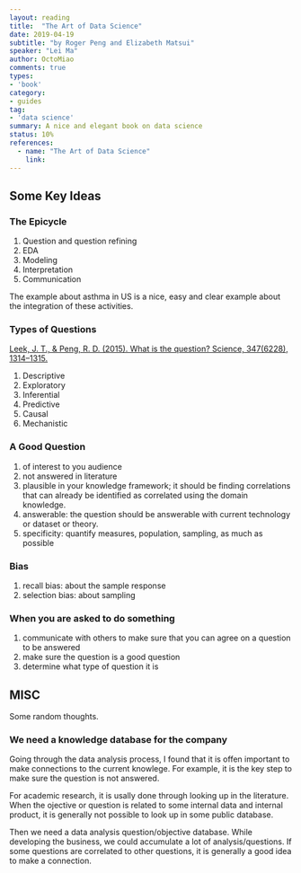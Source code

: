 ```yaml
---
layout: reading
title:  "The Art of Data Science"
date: 2019-04-19
subtitle: "by Roger Peng and Elizabeth Matsui"
speaker: "Lei Ma"
author: OctoMiao
comments: true
types: 
- 'book'
category:
- guides
tag:
- 'data science'
summary: A nice and elegant book on data science
status: 10%
references:
  - name: "The Art of Data Science"
    link: 
---
```


## Some Key Ideas

### The Epicycle

1. Question and question refining
2. EDA
3. Modeling
4. Interpretation
5. Communication

The example about asthma in US is a nice, easy and clear example about the integration of these activities.


### Types of Questions

[Leek, J. T., & Peng, R. D. (2015). What is the question? Science, 347(6228), 1314–1315.](https://doi.org/10.1126/science.aaa6146)

1. Descriptive
2. Exploratory
3. Inferential
4. Predictive
5. Causal
6. Mechanistic


### A Good Question

1. of interest to you audience
2. not answered in literature
3. plausible in your knowledge framework; it should be finding correlations that can already be identified as correlated using the domain knowledge.
4. answerable: the question should be answerable with current technology or dataset or theory.
5. specificity: quantify measures, population, sampling, as much as possible

### Bias

1. recall bias: about the sample response
2. selection bias: about sampling

### When you are asked to do something

1. communicate with others to make sure that you can agree on a question to be answered
2. make sure the question is a good question
3. determine what type of question it is

## MISC

Some random thoughts.

### We need a knowledge database for the company

Going through the data analysis process, I found that it is offen important to make connections to the current knowlege. For example, it is the key step to make sure the question is not answered.

For academic research, it is usally done through looking up in the literature. When the ojective or question is related to some internal data and internal product, it is generally not possible to look up in some public database.

Then we need a data analysis question/objective database. While developing the business, we could accumulate a lot of analysis/questions. If some questions are correlated to other questions, it is generally a good idea to make a connection.


